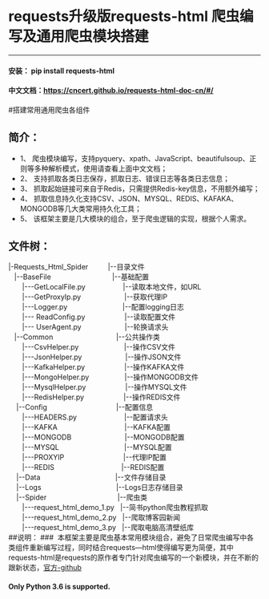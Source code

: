 # requests升级版requests-html 爬虫编写及通用爬虫模块搭建
***
#### 安装： pip install requests-html
#### 中文文档：https://cncert.github.io/requests-html-doc-cn/#/
#搭建常用通用爬虫各组件
## 简介：
 - 1、 爬虫模块编写，支持pyquery、xpath、JavaScript、beautifulsoup、正则等多种解析模式，使用请查看上面中文文档；
 - 2、 支持抓取各类日志保存，抓取日志、错误日志等各类日志信息；
 - 3、 抓取起始链接可来自于Redis，只需提供Redis-key信息，不用额外编写；
 - 4、 抓取信息持久化支持CSV、JSON、MYSQL、REDIS、KAFAKA、MONGODB等几大类常用持久化工具；
 - 5、 该框架主要是几大模块的组合，至于爬虫逻辑的实现，根据个人需求。
## 文件树：
|-Requests_Html\_Spider &nbsp;&nbsp;&nbsp;&nbsp;&nbsp;&nbsp;&nbsp;&nbsp;&nbsp;|--目录文件<br>
&nbsp;&nbsp;&nbsp;|--BaseFile&nbsp;&nbsp;&nbsp;&nbsp;&nbsp;&nbsp;&nbsp;&nbsp;&nbsp;&nbsp;&nbsp;&nbsp;&nbsp;&nbsp;&nbsp;&nbsp;&nbsp;&nbsp;&nbsp;&nbsp;&nbsp;&nbsp;&nbsp;&nbsp;&nbsp;&nbsp;&nbsp;&nbsp;&nbsp;&nbsp;&nbsp;|--基础配置<br>
&nbsp;&nbsp;&nbsp;&nbsp;&nbsp;&nbsp;&nbsp;|---GetLocalFile.py&nbsp;&nbsp;&nbsp;&nbsp;&nbsp;&nbsp;&nbsp;&nbsp;&nbsp;&nbsp;&nbsp;&nbsp;&nbsp;&nbsp;&nbsp;&nbsp;&nbsp;&nbsp;&nbsp;|--读取本地文件，如URL<br>
&nbsp;&nbsp;&nbsp;&nbsp;&nbsp;&nbsp;&nbsp;|---GetProxyIp.py&nbsp;&nbsp;&nbsp;&nbsp;&nbsp;&nbsp;&nbsp;&nbsp;&nbsp;&nbsp;&nbsp;&nbsp;&nbsp;&nbsp;&nbsp;&nbsp;&nbsp;&nbsp;&nbsp;&nbsp;&nbsp;&nbsp;|--获取代理IP<br>
&nbsp;&nbsp;&nbsp;&nbsp;&nbsp;&nbsp;&nbsp;|---Logger.py&nbsp;&nbsp;&nbsp;&nbsp;&nbsp;&nbsp;&nbsp;&nbsp;&nbsp;&nbsp;&nbsp;&nbsp;&nbsp;&nbsp;&nbsp;&nbsp;&nbsp;&nbsp;&nbsp;&nbsp;&nbsp;&nbsp;&nbsp;&nbsp;&nbsp;&nbsp;&nbsp;&nbsp;|--配置logging日志<br>
&nbsp;&nbsp;&nbsp;&nbsp;&nbsp;&nbsp;&nbsp;|---
ReadConfig.py &nbsp;&nbsp;&nbsp;&nbsp;&nbsp;&nbsp;&nbsp;&nbsp;&nbsp;&nbsp;&nbsp;&nbsp;&nbsp;&nbsp;&nbsp;&nbsp;&nbsp;&nbsp;&nbsp;|--读取配置文件<br>
&nbsp;&nbsp;&nbsp;&nbsp;&nbsp;&nbsp;&nbsp;|---
UserAgent.py&nbsp;&nbsp;&nbsp;&nbsp;&nbsp;&nbsp;&nbsp;&nbsp;&nbsp;&nbsp;&nbsp;&nbsp;&nbsp;&nbsp;&nbsp;&nbsp;&nbsp;&nbsp;&nbsp;&nbsp;&nbsp;&nbsp;|--轮换请求头<br>
&nbsp;&nbsp;&nbsp;|--Common&nbsp;&nbsp;&nbsp;&nbsp;&nbsp;&nbsp;&nbsp;&nbsp;&nbsp;&nbsp;&nbsp;&nbsp;&nbsp;&nbsp;&nbsp;&nbsp;&nbsp;&nbsp;&nbsp;&nbsp;&nbsp;&nbsp;&nbsp;&nbsp;&nbsp;&nbsp;&nbsp;&nbsp;&nbsp;&nbsp;&nbsp;&nbsp;|--公共操作类<br>
&nbsp;&nbsp;&nbsp;&nbsp;&nbsp;&nbsp;&nbsp;|---CsvHelper.py &nbsp;&nbsp;&nbsp;&nbsp;&nbsp;&nbsp;&nbsp;&nbsp;&nbsp;&nbsp;&nbsp;&nbsp;&nbsp;&nbsp;&nbsp;&nbsp;&nbsp;&nbsp;&nbsp;&nbsp;&nbsp;&nbsp;|--操作CSV文件<br>
&nbsp;&nbsp;&nbsp;&nbsp;&nbsp;&nbsp;&nbsp;|---JsonHelper.py&nbsp;&nbsp;&nbsp;&nbsp;&nbsp;&nbsp;&nbsp;&nbsp;&nbsp;&nbsp;&nbsp;&nbsp;&nbsp;&nbsp;&nbsp;&nbsp;&nbsp;&nbsp;&nbsp;&nbsp;&nbsp;&nbsp;|--操作JSON文件<br>
&nbsp;&nbsp;&nbsp;&nbsp;&nbsp;&nbsp;&nbsp;|---KafkaHelper.py&nbsp;&nbsp;&nbsp;&nbsp;&nbsp;&nbsp;&nbsp;&nbsp;&nbsp;&nbsp;&nbsp;&nbsp;&nbsp;&nbsp;&nbsp;&nbsp;&nbsp;&nbsp;&nbsp;&nbsp;|--操作KAFKA文件<br>
&nbsp;&nbsp;&nbsp;&nbsp;&nbsp;&nbsp;&nbsp;|---MongoHelper.py&nbsp;&nbsp;&nbsp;&nbsp;&nbsp;&nbsp;&nbsp;&nbsp;&nbsp;&nbsp;&nbsp;&nbsp;&nbsp;&nbsp;&nbsp;&nbsp;&nbsp;&nbsp;|--操作MONGODB文件<br>
&nbsp;&nbsp;&nbsp;&nbsp;&nbsp;&nbsp;&nbsp;|---MysqlHelper.py&nbsp;&nbsp;&nbsp;&nbsp;&nbsp;&nbsp;&nbsp;&nbsp;&nbsp;&nbsp;&nbsp;&nbsp;&nbsp;&nbsp;&nbsp;&nbsp;&nbsp;&nbsp;&nbsp;&nbsp;|--操作MYSQL文件<br>
&nbsp;&nbsp;&nbsp;&nbsp;&nbsp;&nbsp;&nbsp;|---RedisHelper.py&nbsp;&nbsp;&nbsp;&nbsp;&nbsp;&nbsp;&nbsp;&nbsp;&nbsp;&nbsp;&nbsp;&nbsp;&nbsp;&nbsp;&nbsp;&nbsp;&nbsp;&nbsp;&nbsp;&nbsp;|--操作REDIS文件<br>
&nbsp;&nbsp;&nbsp;&nbsp;|--Config&nbsp;&nbsp;&nbsp;&nbsp;&nbsp;&nbsp;&nbsp;&nbsp;&nbsp;&nbsp;&nbsp;&nbsp;&nbsp;&nbsp;&nbsp;&nbsp;&nbsp;&nbsp;&nbsp;&nbsp;&nbsp;&nbsp;&nbsp;&nbsp;&nbsp;&nbsp;&nbsp;&nbsp;&nbsp;&nbsp;&nbsp;&nbsp;&nbsp;&nbsp;&nbsp;|--配置信息<br>
&nbsp;&nbsp;&nbsp;&nbsp;&nbsp;&nbsp;&nbsp;|---HEADERS.py&nbsp;&nbsp;&nbsp;&nbsp;&nbsp;&nbsp;&nbsp;&nbsp;&nbsp;&nbsp;&nbsp;&nbsp;&nbsp;&nbsp;&nbsp;&nbsp;&nbsp;&nbsp;&nbsp;&nbsp;&nbsp;&nbsp;&nbsp;&nbsp;|--配置请求头<br>
&nbsp;&nbsp;&nbsp;&nbsp;&nbsp;&nbsp;&nbsp;|---KAFKA&nbsp;&nbsp;&nbsp;&nbsp;&nbsp;&nbsp;&nbsp;&nbsp;&nbsp;&nbsp;&nbsp;&nbsp;&nbsp;&nbsp;&nbsp;&nbsp;&nbsp;&nbsp;&nbsp;&nbsp;&nbsp;&nbsp;&nbsp;&nbsp;&nbsp;&nbsp;&nbsp;&nbsp;&nbsp;&nbsp;&nbsp;&nbsp;&nbsp;&nbsp;|--KAFKA配置<br>
&nbsp;&nbsp;&nbsp;&nbsp;&nbsp;&nbsp;&nbsp;|---MONGODB&nbsp;&nbsp;&nbsp;&nbsp;&nbsp;&nbsp;&nbsp;&nbsp;&nbsp;&nbsp;&nbsp;&nbsp;&nbsp;&nbsp;&nbsp;&nbsp;&nbsp;&nbsp;&nbsp;&nbsp;&nbsp;&nbsp;&nbsp;&nbsp;&nbsp;&nbsp;&nbsp;|--MONGODB配置<br>
&nbsp;&nbsp;&nbsp;&nbsp;&nbsp;&nbsp;&nbsp;|---MYSQL&nbsp;&nbsp;&nbsp;&nbsp;&nbsp;&nbsp;&nbsp;&nbsp;&nbsp;&nbsp;&nbsp;&nbsp;&nbsp;&nbsp;&nbsp;&nbsp;&nbsp;&nbsp;&nbsp;&nbsp;&nbsp;&nbsp;&nbsp;&nbsp;&nbsp;&nbsp;&nbsp;&nbsp;&nbsp;&nbsp;&nbsp;&nbsp;&nbsp;|--MYSQL配置<br>
&nbsp;&nbsp;&nbsp;&nbsp;&nbsp;&nbsp;&nbsp;|---PROXYIP&nbsp;&nbsp;&nbsp;&nbsp;&nbsp;&nbsp;&nbsp;&nbsp;&nbsp;&nbsp;&nbsp;&nbsp;&nbsp;&nbsp;&nbsp;&nbsp;&nbsp;&nbsp;&nbsp;&nbsp;&nbsp;&nbsp;&nbsp;&nbsp;&nbsp;&nbsp;&nbsp;&nbsp;&nbsp;&nbsp;|--代理IP配置<br>
&nbsp;&nbsp;&nbsp;&nbsp;&nbsp;&nbsp;&nbsp;|---REDIS&nbsp;&nbsp;&nbsp;&nbsp;&nbsp;&nbsp;&nbsp;&nbsp;&nbsp;&nbsp;&nbsp;&nbsp;&nbsp;&nbsp;&nbsp;&nbsp;&nbsp;&nbsp;&nbsp;&nbsp;&nbsp;&nbsp;&nbsp;&nbsp;&nbsp;&nbsp;&nbsp;&nbsp;&nbsp;&nbsp;&nbsp;&nbsp;&nbsp;&nbsp;|--REDIS配置<br>
&nbsp;&nbsp;&nbsp;&nbsp;|--Data&nbsp;&nbsp;&nbsp;&nbsp;&nbsp;&nbsp;&nbsp;&nbsp;&nbsp;&nbsp;&nbsp;&nbsp;&nbsp;&nbsp;&nbsp;&nbsp;&nbsp;&nbsp;&nbsp;&nbsp;&nbsp;&nbsp;&nbsp;&nbsp;&nbsp;&nbsp;&nbsp;&nbsp;&nbsp;&nbsp;&nbsp;&nbsp;&nbsp;&nbsp;&nbsp;&nbsp;&nbsp;&nbsp;|--文件存储目录<br>
&nbsp;&nbsp;&nbsp;&nbsp;|--Logs&nbsp;&nbsp;&nbsp;&nbsp;&nbsp;&nbsp;&nbsp;&nbsp;&nbsp;&nbsp;&nbsp;&nbsp;&nbsp;&nbsp;&nbsp;&nbsp;&nbsp;&nbsp;&nbsp;&nbsp;&nbsp;&nbsp;&nbsp;&nbsp;&nbsp;&nbsp;&nbsp;&nbsp;&nbsp;&nbsp;&nbsp;&nbsp;&nbsp;&nbsp;&nbsp;&nbsp;&nbsp;&nbsp;|--Logs日志存储目录<br>
&nbsp;&nbsp;&nbsp;&nbsp;|--Spider&nbsp;&nbsp;&nbsp;&nbsp;&nbsp;&nbsp;&nbsp;&nbsp;&nbsp;&nbsp;&nbsp;&nbsp;&nbsp;&nbsp;&nbsp;&nbsp;&nbsp;&nbsp;&nbsp;&nbsp;&nbsp;&nbsp;&nbsp;&nbsp;&nbsp;&nbsp;&nbsp;&nbsp;&nbsp;&nbsp;&nbsp;&nbsp;&nbsp;&nbsp;&nbsp;&nbsp;|--爬虫类<br>
&nbsp;&nbsp;&nbsp;&nbsp;&nbsp;&nbsp;&nbsp;|---request\_html\_demo\_1.py&nbsp;&nbsp;&nbsp;|--简书python爬虫教程抓取<br>
&nbsp;&nbsp;&nbsp;&nbsp;&nbsp;&nbsp;&nbsp;|---request\_html\_demo\_2.py&nbsp;&nbsp;&nbsp;|--爬取博客园新闻<br>
&nbsp;&nbsp;&nbsp;&nbsp;&nbsp;&nbsp;&nbsp;|---request\_html\_demo\_3.py&nbsp;&nbsp;&nbsp;|--爬取电脑高清壁纸库<br>
##说明：
###&nbsp;&nbsp;本框架主要是爬虫基本常用模块组合，避免了日常爬虫编写中各类组件重新编写过程，同时结合requests—html使得编写更为简便，其中requests-html是requests的原作者专门针对爬虫编写的一个新模块，并在不断的跟新状态，[官方-github](https://github.com/kennethreitz/requests-html)
#### Only Python 3.6 is supported.
